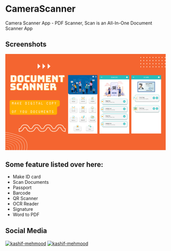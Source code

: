 # CameraScanner

Camera Scanner App - PDF Scanner, Scan is an All-In-One Document Scanner App

## Screenshots
<img src="DocumentScanner.png">

## Some feature listed over here:
<ul>
<li> Make ID card </li>
<li> Scan Documents </li>
<li> Passport </li>
<li> Barcode </li>
<li> QR Scanner </li>
<li> OCR Reader </li>
<li> Signature </li>
<li> Word to PDF </li>

</ul>

## Social Media

<p align="left">
<a href="https://www.linkedin.com/in/harshsuvagiya" target="blank"><img align="center" src="https://raw.githubusercontent.com/rahuldkjain/github-profile-readme-generator/master/src/images/icons/Social/linked-in-alt.svg" alt="kashif-mehmood" height="30" width="40" /></a>
<a href="https://stackoverflow.com/users/10838454/harsh-suvagiya" target="blank"><img align="center" src="https://raw.githubusercontent.com/rahuldkjain/github-profile-readme-generator/master/src/images/icons/Social/stack-overflow.svg" alt="kashif-mehmood" height="30" width="40" /></a>
